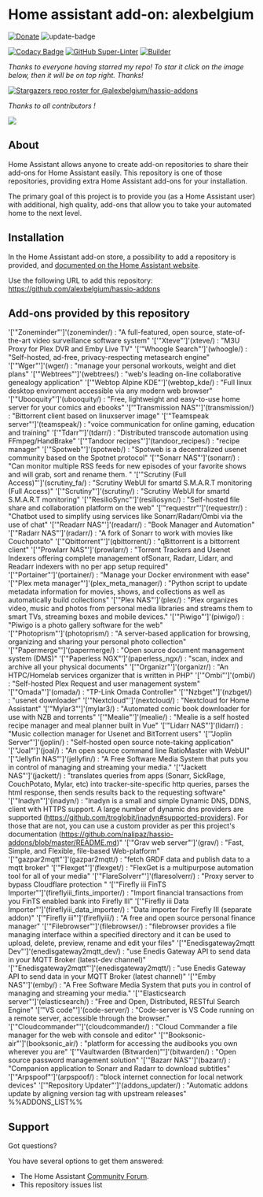 # Home assistant add-on: alexbelgium

<!-- markdownlint-disable MD033 -->

[![Donate][donation-badge]](https://www.buymeacoffee.com/alexbelgium)
![update-badge](https://img.shields.io/github/last-commit/alexbelgium/hassio-addons?label=last%20update)

[donation-badge]: https://img.shields.io/badge/Buy%20me%20a%20coffee-%23d32f2f?logo=buy-me-a-coffee&style=flat&logoColor=white

[![Codacy Badge](https://app.codacy.com/project/badge/Grade/9c6cf10bdbba45ecb202d7f579b5be0e)](https://www.codacy.com/gh/alexbelgium/hassio-addons/dashboard?utm_source=github.com&utm_medium=referral&utm_content=alexbelgium/hassio-addons&utm_campaign=Badge_Grade)
[![GitHub Super-Linter](https://github.com/alexbelgium/hassio-addons/workflows/Lint%20Code%20Base/badge.svg)](https://github.com/marketplace/actions/super-linter)
[![Builder](https://github.com/alexbelgium/hassio-addons/workflows/Builder/badge.svg)](https://github.com/alexbelgium/hassio-addons/actions/workflows/builder.yaml)

[support-badge]: https://camo.githubusercontent.com/f4dbb995049f512fdc97fcc9e022ac243fa38c408510df9d46c7467d0970d959/68747470733a2f2f696d672e736869656c64732e696f2f62616467652f537570706f72742d7468726561642d677265656e2e737667

_Thanks to everyone having starred my repo! To star it click on the image below, then it will be on top right. Thanks!_

[![Stargazers repo roster for @alexbelgium/hassio-addons](https://reporoster.com/stars/alexbelgium/hassio-addons)](https://github.com/alexbelgium/hassio-addons/stargazers)

_Thanks to all contributors !_

<a href="https://github.com/alexbelgium/hassio-addons/graphs/contributors">
  <img src="https://contrib.rocks/image?repo=alexbelgium/hassio-addons" />
</a>

## About

Home Assistant allows anyone to create add-on repositories to share their
add-ons for Home Assistant easily. This repository is one of those repositories,
providing extra Home Assistant add-ons for your installation.

The primary goal of this project is to provide you (as a Home Assistant user)
with additional, high quality, add-ons that allow you to take your automated
home to the next level.

## Installation

In the Home Assistant add-on store, a possibility to add a repository is provided, and [documented on the Home Assistant website](https://home-assistant.io/hassio/installing_third_party_addons).

Use the following URL to add this repository: https://github.com/alexbelgium/hassio-addons

## Add-ons provided by this repository

'['"Zoneminder"']'(zoneminder/) : "A full-featured, open source, state-of-the-art video surveillance software system"
'['"Xteve"']'(xteve/) : "M3U Proxy for Plex DVR and Emby Live TV"
'['"Whoogle Search"']'(whoogle/) : "Self-hosted, ad-free, privacy-respecting metasearch engine"
'['"Wger"']'(wger/) : "manage your personal workouts, weight and diet plans"
'['"Webtrees"']'(webtrees/) : "web's leading on-line collaborative genealogy application"
'['"Webtop Alpine KDE"']'(webtop_kde/) : "Full linux desktop environment accessible via any modern web browser"
'['"Ubooquity"']'(ubooquity/) : "Free, lightweight and easy-to-use home server for your comics and ebooks"
'['"Transmission NAS"']'(transmission/) : "Bittorrent client based on linuxserver image"
'['"Teamspeak server"']'(teamspeak/) : "voice communication for online gaming, education and training"
'['"Tdarr"']'(tdarr/) : "Distributed transcode automation using FFmpeg/HandBrake"
'['"Tandoor recipes"']'(tandoor_recipes/) : "recipe manager"
'['"Spotweb"']'(spotweb/) : "Spotweb is a decentralized usenet community based on the Spotnet protocol"
'['"Sonarr NAS"']'(sonarr/) : "Can monitor multiple RSS feeds for new episodes of your favorite shows and will grab, sort and rename them. "
'['"Scrutiny (Full Access)"']'(scrutiny_fa/) : "Scrutiny WebUI for smartd S.M.A.R.T monitoring (Full Access)"
'['"Scrutiny"']'(scrutiny/) : "Scrutiny WebUI for smartd S.M.A.R.T monitoring"
'['"ResilioSync"']'(resiliosync/) : "Self-hosted file share and collaboration platform on the web"
'['"requestrr"']'(requestrr/) : "Chatbot used to simplify using services like Sonarr/Radarr/Ombi via the use of chat"
'['"Readarr NAS"']'(readarr/) : "Book Manager and Automation"
'['"Radarr NAS"']'(radarr/) : "A fork of Sonarr to work with movies like Couchpotato"
'['"Qbittorrent"']'(qbittorrent/) : "qBittorrent is a bittorrent client"
'['"Prowlarr NAS"']'(prowlarr/) : "Torrent Trackers and Usenet Indexers offering complete management ofSonarr, Radarr, Lidarr, and Readarr indexers with no per app setup required"
'['"Portainer"']'(portainer/) : "Manage your Docker environment with ease"
'['"Plex meta manager"']'(plex_meta_manager/) : "Python script to update metadata information for movies, shows, and collections as well as automatically build collections"
'['"Plex NAS"']'(plex/) : "Plex organizes video, music and photos from personal media libraries and streams them to smart TVs, streaming boxes and mobile devices."
'['"Piwigo"']'(piwigo/) : "Piwigo is a photo gallery software for the web"
'['"Photoprism"']'(photoprism/) : "A server-based application for browsing, organizing and sharing your personal photo collection"
'['"Papermerge"']'(papermerge/) : "Open source document management system (DMS)"
'['"Paperless NGX"']'(paperless_ngx/) : "scan, index and archive all your physical documents"
'['"Organizr"']'(organizr/) : "An HTPC/Homelab services organizer that is written in PHP"
'['"Ombi"']'(ombi/) : "Self-hosted Plex Request and user management system"
'['"Omada"']'(omada/) : "TP-Link Omada Controller"
'['"Nzbget"']'(nzbget/) : "usenet downloader"
'['"Nextcloud"']'(nextcloud/) : "Nextcloud for Home Assistant"
'['"Mylar3"']'(mylar3/) : "Automated comic book downloader for use with NZB and torrents"
'['"Mealie"']'(mealie/) : "Mealie is a self hosted recipe manager and meal planner built in Vue"
'['"Lidarr NAS"']'(lidarr/) : "Music collection manager for Usenet and BitTorrent users"
'['"Joplin Server"']'(joplin/) : "Self-hosted open source note-taking application"
'['"Joal"']'(joal/) : "An open source command line RatioMaster with WebUI"
'['"Jellyfin NAS"']'(jellyfin/) : "A Free Software Media System that puts you in control of managing and streaming your media."
'['"Jackett NAS"']'(jackett/) : "translates queries from apps (Sonarr, SickRage, CouchPotato, Mylar, etc) into tracker-site-specific http queries, parses the html response, then sends results back to the requesting software"
'['"Inadyn"']'(inadyn/) : "Inadyn is a small and simple Dynamic DNS, DDNS, client with HTTPS support. A large number of dynamic dns providers are supported (https://github.com/troglobit/inadyn#supported-providers). For those that are not, you can use a custom provider as per this project's documentation (https://github.com/nalipaz/hassio-addons/blob/master/README.md)"
'['"Grav web server"']'(grav/) : "Fast, Simple, and Flexible, file-based Web-platform"
'['"gazpar2mqtt"']'(gazpar2mqtt/) : "fetch GRDF data and publish data to a mqtt broker"
'['"Flexget"']'(flexget/) : "FlexGet is a multipurpose automation tool for all of your media"
'['"FlareSolverr"']'(flaresolverr/) : "Proxy server to bypass Cloudflare protection "
'['"Firefly iii FinTS Importer"']'(fireflyiii_fints_importer/) : "Import financial transactions from you FinTS enabled bank into Firefly III"
'['"Firefly iii Data Importer"']'(fireflyiii_data_importer/) : "Data importer for Firefly III (separate addon)"
'['"Firefly iii"']'(fireflyiii/) : "A free and open source personal finance manager"
'['"Filebrowser"']'(filebrowser/) : "filebrowser provides a file managing interface within a specified directory and it can be used to upload, delete, preview, rename and edit your files"
'['"Enedisgateway2mqtt Dev"']'(enedisgateway2mqtt_dev/) : "use Enedis Gateway API to send data in your MQTT Broker (latest-dev channel)"
'['"Enedisgateway2mqtt"']'(enedisgateway2mqtt/) : "use Enedis Gateway API to send data in your MQTT Broker (latest channel)"
'['"Emby NAS"']'(emby/) : "A Free Software Media System that puts you in control of managing and streaming your media."
'['"Elasticsearch server"']'(elasticsearch/) : "Free and Open, Distributed, RESTful Search Engine"
'['"VS code"']'(code-server/) : "Code-server is VS Code running on a remote server, accessible through the browser."
'['"Cloudcommander"']'(cloudcommander/) : "Cloud Commander a file manager for the web with console and editor"
'['"Booksonic-air"']'(booksonic_air/) : "platform for accessing the audibooks you own wherever you are"
'['"Vaultwarden (Bitwarden)"']'(bitwarden/) : "Open source password management solution"
'['"Bazarr NAS"']'(bazarr/) : "Companion application to Sonarr and Radarr to download subtitles"
'['"Arpspoof"']'(arpspoof/) : "block internet connection for local network devices"
'['"Repository Updater"']'(addons_updater/) : "Automatic addons update by aligning version tag with upstream releases"
%%ADDONS_LIST%%

## Support

Got questions?

You have several options to get them answered:

- The Home Assistant [Community Forum][forum].
- This repository issues list

[forum]: https://community.home-assistant.io/t/my-custom-repo
